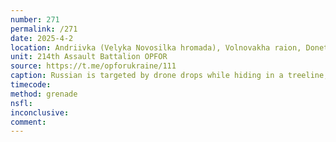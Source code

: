 ```yaml
---
number: 271
permalink: /271
date: 2025-4-2
location: Andriivka (Velyka Novosilka hromada), Volnovakha raion, Donetsk oblast
unit: 214th Assault Battalion OPFOR
source: https://t.me/opforukraine/111
caption: Russian is targeted by drone drops while hiding in a treeline, eventually walks out holding grenade in his hand, which detonates shortly. For some reason he keeps hands down all along
timecode: 
method: grenade
nsfl: 
inconclusive: 
comment: 
---
```

<script async src="https://telegram.org/js/telegram-widget.js?22" data-telegram-post="opforukraine/111" data-width="100%"></script>